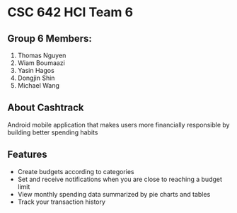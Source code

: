 # CSC 642 HCI Team 6

## Group 6 Members:
<ol>
    <li>Thomas Nguyen</li>
    <li>Wiam Boumaazi</li>
    <li>Yasin Hagos</li>
    <li>Dongjin Shin</li>
    <li>Michael Wang</li>
</ol>

## About Cashtrack
Android mobile application that makes users more financially responsible by building better
spending habits

## Features
<ul>
    <li>Create budgets according to categories</li>
    <li>Set and receive notifications when you are close to reaching a budget limit</li>
    <li>View monthly spending data summarized by pie charts and tables</li>    
    <li>Track your transaction history</li>
</ul>